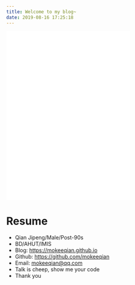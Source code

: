 ```yaml
---
title: Welcome to my blog~
date: 2019-08-16 17:25:18
---
```



<iframe frameborder="no" border="0" marginwidth="0" marginheight="0" width=330 height=450 src="//music.163.com/outchain/player?type=0&id=2945194423&auto=1&height=430"></iframe>

# Resume
+ Qian Jipeng/Male/Post-90s
+ BD/AHUT/IMIS
+ Blog: https://mokeeqian.github.io
+ Github: https://github.com/mokeeqian
+ Email: <mokeeqian@qq.com>
+ Talk is cheep, show me your code
+ Thank you


